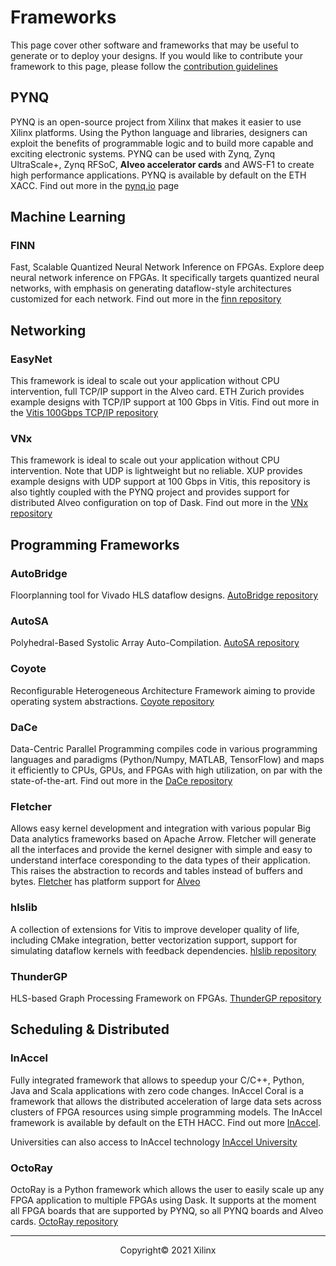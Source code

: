 # Frameworks

This page cover other software and frameworks that may be useful to generate or to deploy your designs. If you would like to contribute your framework to this page, please follow the [contribution guidelines](contributing.md) 

## PYNQ

PYNQ is an open-source project from Xilinx that makes it easier to use Xilinx platforms. Using the Python language and libraries, designers can exploit the benefits of programmable logic and to build more capable and exciting electronic systems. PYNQ can be used with Zynq, Zynq UltraScale+, Zynq RFSoC, **Alveo accelerator cards** and AWS-F1 to create high performance applications. PYNQ is available by default on the ETH XACC. Find out more in the [pynq.io](http://www.pynq.io/) page

## Machine Learning

### FINN

Fast, Scalable Quantized Neural Network Inference on FPGAs. Explore deep neural network inference on FPGAs. It specifically targets quantized neural networks, with emphasis on generating dataflow-style architectures customized for each network. Find out more in the [finn repository](https://github.com/Xilinx/finn)


## Networking

### EasyNet

This framework is ideal to scale out your application without CPU intervention, full TCP/IP support in the Alveo card. ETH Zurich provides example designs with TCP/IP support at 100 Gbps in Vitis. Find out more in the [Vitis 100Gbps TCP/IP repository](https://github.com/fpgasystems/Vitis_with_100Gbps_TCP-IP)

### VNx

This framework is ideal to scale out your application without CPU intervention. Note that UDP is lightweight but no reliable. XUP provides example designs with UDP support at 100 Gbps in Vitis, this repository is also tightly coupled with the PYNQ project and provides support for distributed Alveo configuration on top of Dask. Find out more in the [VNx repository](https://github.com/Xilinx/xup_vitis_network_example)


## Programming Frameworks

### AutoBridge 

Floorplanning tool for Vivado HLS dataflow designs. [AutoBridge repository](https://github.com/Licheng-Guo/AutoBridge)

### AutoSA

Polyhedral-Based Systolic Array Auto-Compilation. [AutoSA repository](https://github.com/UCLA-VAST/AutoSA)

### Coyote

Reconfigurable Heterogeneous Architecture Framework aiming to provide operating system abstractions. [Coyote repository](https://github.com/fpgasystems/Coyote)

### DaCe

Data-Centric Parallel Programming compiles code in various programming languages and paradigms (Python/Numpy, MATLAB, TensorFlow) and maps it efficiently to CPUs, GPUs, and FPGAs with high utilization, on par with the state-of-the-art. Find out more in the [DaCe repository](https://github.com/spcl/dace)

### Fletcher

Allows easy kernel development and integration with various popular Big Data analytics frameworks based on Apache Arrow.
Fletcher will generate all the interfaces and provide the kernel designer with simple and easy to understand interface coresponding to the data types of their application.
This raises the abstraction to records and tables instead of buffers and bytes.
[Fletcher](https://github.com/abs-tudelft) has platform support for [Alveo](https://github.com/abs-tudelft/fletcher-alveo)

### hlslib

A collection of extensions for Vitis to improve developer quality of life, including CMake integration, better vectorization support, support for simulating dataflow kernels with feedback dependencies. [hlslib repository](https://github.com/definelicht/hlslib)

### ThunderGP

HLS-based Graph Processing Framework on FPGAs. [ThunderGP repository](https://github.com/Xtra-Computing/ThunderGP)

## Scheduling & Distributed

### InAccel

Fully integrated framework that allows to speedup your C/C++, Python, Java and Scala applications with zero code changes. InAccel Coral is a framework that allows the distributed acceleration of large data sets across clusters of FPGA resources using simple programming models. The InAccel framework is available by default on the ETH HACC. Find out more [InAccel](https://inaccel.com/coral-fpga-resource-manager/).

Universities can also access to InAccel technology [InAccel University](https://inaccel.com/university/)

### OctoRay
OctoRay is a Python framework which allows the user to easily scale up any FPGA application to multiple FPGAs using Dask. It supports at the moment all FPGA boards that are supported by PYNQ, so all PYNQ boards and Alveo cards. [OctoRay repository](https://github.com/abs-tudelft/octoray)

---------------------------------------
<p align="center">Copyright&copy; 2021 Xilinx</p>
